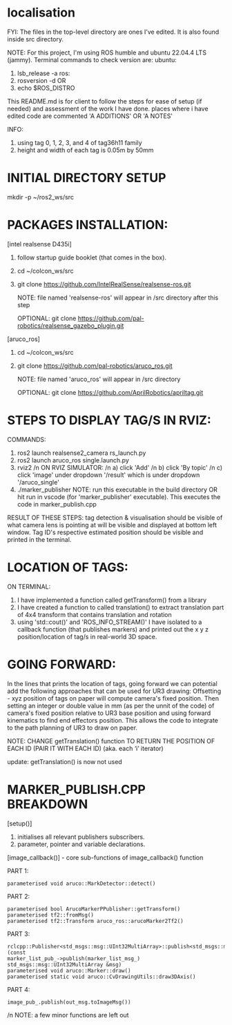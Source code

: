 # localisation

FYI: The files in the top-level directory are ones I’ve edited. It is also found inside src directory.

NOTE:
For this project, I'm using ROS humble and ubuntu 22.04.4 LTS (jammy).
Terminal commands to check version are:
ubuntu:
1. lsb_release -a
ros:
1. rosversion -d
OR
2. echo $ROS_DISTRO


This README.md is for client to follow the steps for ease of setup (if needed) and assessment of the work I have done.
places where i have edited code are commented 'A ADDITIONS' OR 'A NOTES'

INFO:
1. using tag 0, 1, 2, 3, and 4 of tag36h11 family
2. height and width of each tag is 0.05m by 50mm


INITIAL DIRECTORY SETUP
===
mkdir -p ~/ros2_ws/src

PACKAGES INSTALLATION:
=============

[intel realsense D435i]
1. follow startup guide booklet (that comes in the box).
2. cd ~/colcon_ws/src
3. git clone https://github.com/IntelRealSense/realsense-ros.git

   NOTE: file named 'realsense-ros' will appear in /src directory after this step

   OPTIONAL: git clone https://github.com/pal-robotics/realsense_gazebo_plugin.git


[aruco_ros]
1. cd ~/colcon_ws/src
2. git clone https://github.com/pal-robotics/aruco_ros.git

   NOTE: file named 'aruco_ros' will appear in /src directory

   OPTIONAL: git clone https://github.com/AprilRobotics/apriltag.git


STEPS TO DISPLAY TAG/S IN RVIZ:
=============
  COMMANDS:
  1. ros2 launch realsense2_camera rs_launch.py
  2. ros2 launch aruco_ros single.launch.py
  3. rviz2
    /n ON RVIZ SIMULATOR:
    /n a) click 'Add'
    /n b) click 'By topic'
    /n c) click 'image' under dropdown '/result' which is under dropdown '/aruco_single'
  4. ./marker_publisher
     NOTE: run this executable in the build directory OR hit run in vscode (for 'marker_publisher' executable). This executes the code in marker_publish.cpp

RESULT OF THESE STEPS: tag detection & visualisation should be visible of what camera lens is pointing at will be visible and displayed at bottom left window. Tag ID's respective estimated position should be visible and printed in the terminal.




LOCATION OF TAGS:
=============
  ON TERMINAL:
  1. I have implemented a function called getTransform() from a library
  2. I have created a function to called translation() to extract translation part of 4x4 transform that contains translation and rotation
  3. using 'std::cout()' and 'ROS_INFO_STREAM()' I have isolated to a callback function (that publishes markers) and printed out the x y z position/location of tag/s in real-world 3D space.


GOING FORWARD:
=============
In the lines that prints the location of tags, going forward we can potential add the following approaches that can be used for UR3 drawing:
Offsetting - xyz position of tags on paper will compute camera's fixed position. Then setting an integer or double value in mm (as per the unnit of the code) of camera's fixed position relative to UR3 base position and using forward kinematics to find end effectors position. This allows the code to integrate to the path planning of UR3 to draw on paper.

NOTE: CHANGE getTranslation() function TO RETURN THE POSITION OF EACH ID (PAIR IT WITH EACH ID) (aka. each ‘i’ iterator)

update: getTranslation() is now not used






MARKER_PUBLISH.CPP BREAKDOWN
===
[setup()]
1. initialises all relevant publishers subscribers.
2. parameter, pointer and variable declarations.

[image_callback()] - core sub-functions of image_callback() function

PART 1:

	parameterised void aruco::MarkDetector::detect()

PART 2:

	parameterised bool ArucoMarkerPPublisher::getTransform()
	parameterised tf2::fromMsg()
	parameterised tf2::Transform aruco_ros::arucoMarker2Tf2()

PART 3:

	rclcpp::Publisher<std_msgs::msg::UInt32MultiArray>::publish<std_msgs::msg::UInt32MultiArray>(const 
	marker_list_pub_->publish(marker_list_msg_)
	std_msgs::msg::UInt32MultiArray &msg)
	parameterised void aruco::Marker::draw()
	parameterised static void aruco::CvDrawingUtils::draw3DAxis()

PART 4:

	image_pub_.publish(out_msg.toImageMsg())

   /n NOTE: a few minor functions are left out
